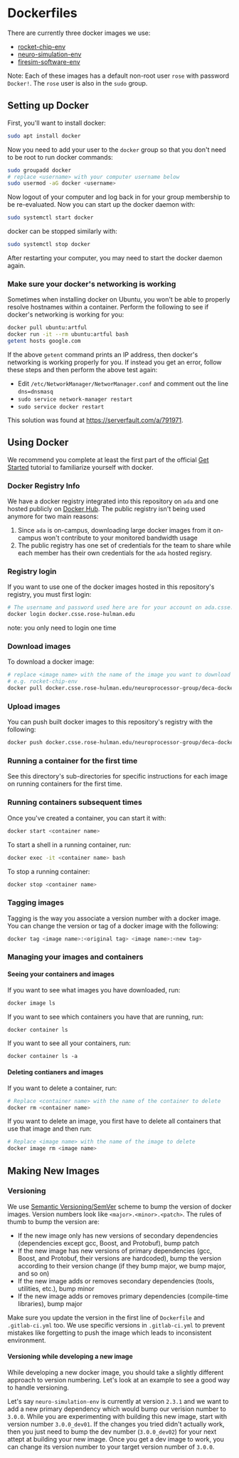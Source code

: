 Dockerfiles
=========

There are currently three docker images we use:
* [rocket-chip-env](rocket-chip-env/)
* [neuro-simulation-env](neuro-simulation-env/)
* [firesim-software-env](firesim-software-env/)

Note: Each of these images has a default non-root user `rose` with password `Docker!`. The `rose` user is also in the `sudo` group.

## Setting up Docker
First, you'll want to install docker:
```bash
sudo apt install docker
```
Now you need to add your user to the `docker` group so that you don't need to be root to run docker commands:
```bash
sudo groupadd docker
# replace <username> with your computer username below
sudo usermod -aG docker <username>
```
Now logout of your computer and log back in for your group membership to be re-evaluated. Now you can start up the docker daemon with:
```bash
sudo systemctl start docker
```
docker can be stopped similarly with:
```bash
sudo systemctl stop docker
```

After restarting your computer, you may need to start the docker daemon again.

### Make sure your docker's networking is working
Sometimes when installing docker on Ubuntu, you won't be able to properly resolve hostnames within a container. Perform the following to see if docker's networking is working for you:
```bash
docker pull ubuntu:artful
docker run -it --rm ubuntu:artful bash
getent hosts google.com
```
If the above `getent` command prints an IP address, then docker's networking is working properly for you. If instead you get an error, follow these steps and then perform the above test again:
* Edit `/etc/NetworkManager/NetworManager.conf` and comment out the line `dns=dnsmasq`
* `sudo service network-manager restart`
* `sudo service docker restart`

This solution was found at https://serverfault.com/a/791971.

## Using Docker
We recommend you complete at least the first part of the official [Get Started](https://docs.docker.com/get-started/) tutorial to familiarize yourself with docker.

### Docker Registry Info
We have a docker registry integrated into this repository on `ada` and one hosted publicly on [Docker Hub](https://hub.docker.com/r/rhneuroprocessor/). The public registry isn't being used anymore for two main reasons:
1. Since `ada` is on-campus, downloading large docker images from it on-campus won't contribute to your monitored bandwidth usage
2. The public registry has one set of credentials for the team to share while each member has their own credentials for the `ada` hosted regisry.

### Registry login
If you want to use one of the docker images hosted in this repository's registry, you must first login:
```bash
# The username and password used here are for your account on ada.csse.rose-hulman.edu
docker login docker.csse.rose-hulman.edu
```
note: you only need to login one time

### Download images
To download a docker image:
```bash
# replace <image name> with the name of the image you want to download
# e.g. rocket-chip-env
docker pull docker.csse.rose-hulman.edu/neuroprocessor-group/deca-docker/<image name>:latest
```
### Upload images
You can push built docker images to this repository's registry with the following:
```bash
docker push docker.csse.rose-hulman.edu/neuroprocessor-group/deca-docker/<image name>:<image tag>
```

### Running a container for the first time
See this directory's sub-directories for specific instructions for each image on running containers for the first time.

### Running containers subsequent times
Once you've created a container, you can start it with:
```bash
docker start <container name>
```
To start a shell in a running container, run:
```bash
docker exec -it <container name> bash
```
To stop a running container:
```bash
docker stop <container name>
```

### Tagging images
Tagging is the way you associate a version number with a docker image. You can change the version or tag of a docker image with the following:
```bash
docker tag <image name>:<original tag> <image name>:<new tag>
```

### Managing your images and containers
#### Seeing your containers and images
If you want to see what images you have downloaded, run:
```bash
docker image ls
```
If you want to see which containers you have that are running, run:
```bash
docker container ls
```
If you want to see all your containers, run:
```docker
docker container ls -a
```
#### Deleting contianers and images
If you want to delete a container, run:
```bash
# Replace <container name> with the name of the container to delete
docker rm <container name>
```
If you want to delete an image, you first have to delete all containers that use that image and then run:
```bash
# Replace <image name> with the name of the image to delete
docker image rm <image name>
```

## Making New Images
### Versioning
We use [Semantic Versioning/SemVer](https://semver.org/) scheme to bump the version of docker images. Version numbers look like `<major>.<minor>.<patch>`.
The rules of thumb to bump the version are:
  - If the new image only has new versions of secondary dependencies (dependencies except gcc, Boost, and Protobuf), bump patch
  - If the new image has new versions of primary dependencies (gcc, Boost, and Protobuf, their versions are hardcoded), bump the version according to their version change (if they bump major, we bump major, and so on)
  - If the new image adds or removes secondary dependencies (tools, utilities, etc.), bump minor
  - If the new image adds or removes primary dependencies (compile-time libraries), bump major

Make sure you update the version in the first line of `Dockerfile` and `.gitlab-ci.yml` too.
We use specific versions in `.gitlab-ci.yml` to prevent mistakes like forgetting to push the image which leads to inconsistent environment.

#### Versioning while developing a new image
While developing a new docker image, you should take a slightly different approach to version numbering. Let's look at an example to see a good way to handle versioning.

Let's say `neuro-simulation-env` is currently at version `2.3.1` and we want to add a new primary dependency which would bump our verision number to `3.0.0`. While you are experimenting with building this new image, start with version number `3.0.0_dev01`. If the changes you tried didn't actually work, then you just need to bump the dev number (`3.0.0_dev02`) for your next attept at building your new image. Once you get a dev image to work, you can change its version number to your target version number of `3.0.0`.